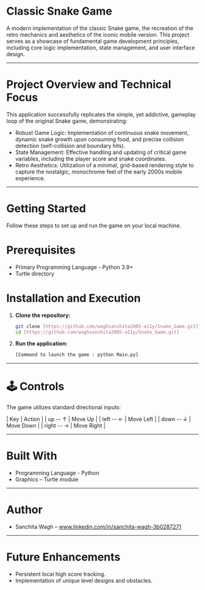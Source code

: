 # Classic Snake Game

A modern implementation of the classic Snake game, the recreation of the retro mechanics and aesthetics of the iconic mobile version. This project serves as a showcase of fundamental game development principles, including core logic implementation, state management, and user interface design.

---

# Project Overview and Technical Focus

This application successfully replicates the simple, yet addictive, gameplay loop of the original Snake game, demonstrating:

* Robust Game Logic: Implementation of continuous snake movement, dynamic snake growth upon consuming food, and precise collision detection (self-collision and boundary hits).
* State Management:  Effective handling and updating of critical game variables, including the player score and snake coordinates.
* Retro Aesthetics: Utilization of a minimal, grid-based rendering style to capture the nostalgic, monochrome feel of the early 2000s mobile experience.

---

# Getting Started

Follow these steps to set up and run the game on your local machine.

# Prerequisites

* Primary Programming Language - Python 3.9+
* Turtle directory

# Installation and Execution

1.  **Clone the repository:**
    ```bash
    git clone [https://github.com/waghsanchita2005-a11y/Snake_Game.git]
    cd [https://github.com/waghsanchita2005-a11y/Snake_Game.git]
    ```

2.  **Run the application:**
    ```bash
    [Command to launch the game : python Main.py]
    ```

---

# 🕹️ Controls

The game utilizes standard directional inputs:

| Key        | Action     |
| up    -- ↑ | Move Up    |
| left  -- ← | Move Left  |
| down  -- ↓ | Move Down  |
| right -- → | Move Right |

---

#  Built With

* Programming Language - Python
* Graphics – Turtle module

---

# Author

* Sanchita Wagh – www.linkedin.com/in/sanchita-wagh-3b0287271

---

# Future Enhancements

* Persistent local high score tracking.
* Implementation of unique level designs and obstacles.
